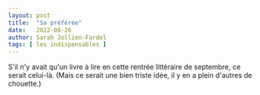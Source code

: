 ```yaml
---
layout: post
title:  "Sa préférée"
date:   2022-08-26
author: Sarah Jollien-Fardel
tags: [ les indispensables ]
---
```

S'il n'y avait qu'un livre à lire en cette rentrée littéraire de septembre, ce serait celui-là. (Mais ce serait une bien triste idée, il y en a plein d'autres de chouette.)

